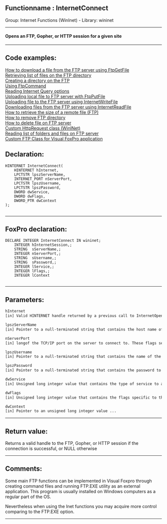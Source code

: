 <link rel="stylesheet" type="text/css" href="../../css/win32api.css">  
<link rel="stylesheet" href="https://cdnjs.cloudflare.com/ajax/libs/font-awesome/4.7.0/css/font-awesome.min.css">

## Functionname : InternetConnect
Group: Internet Functions (WinInet) - Library: wininet    
***  


#### Opens an FTP, Gopher, or HTTP session for a given site
***  


## Code examples:
[How to download a file from the FTP server using FtpGetFile](../../samples/sample_043.md)  
[Retrieving list of files on the FTP directory](../../samples/sample_046.md)  
[Creating a directory on the FTP](../../samples/sample_047.md)  
[Using FtpCommand](../../samples/sample_059.md)  
[Reading Internet Query options](../../samples/sample_060.md)  
[Uploading local file to FTP server with FtpPutFile](../../samples/sample_061.md)  
[Uploading file to the FTP server using InternetWriteFile](../../samples/sample_062.md)  
[Downloading files from the FTP server using InternetReadFile](../../samples/sample_063.md)  
[How to retrieve the size of a remote file (FTP)](../../samples/sample_069.md)  
[How to remove FTP directory](../../samples/sample_070.md)  
[How to delete file on FTP server](../../samples/sample_071.md)  
[Custom HttpRequest class (WinINet)](../../samples/sample_185.md)  
[Reading list of folders and files on FTP server](../../samples/sample_340.md)  
[Custom FTP Class for Visual FoxPro application](../../samples/sample_344.md)  

## Declaration:
```foxpro  
HINTERNET InternetConnect(
    HINTERNET hInternet,
    LPCTSTR lpszServerName,
    INTERNET_PORT nServerPort,
    LPCTSTR lpszUsername,
    LPCTSTR lpszPassword,
    DWORD dwService,
    DWORD dwFlags,
    DWORD_PTR dwContext
);
  
```  
***  


## FoxPro declaration:
```foxpro  
DECLARE INTEGER InternetConnect IN wininet;
	INTEGER hInternetSession,;
	STRING  sServerName,;
	INTEGER nServerPort,;
	STRING  sUsername,;
	STRING  sPassword,;
	INTEGER lService,;
	INTEGER lFlags,;
	INTEGER lContext
  
```  
***  


## Parameters:
```txt  
hInternet
[in] Valid HINTERNET handle returned by a previous call to InternetOpen.

lpszServerName
[in] Pointer to a null-terminated string that contains the host name of an Internet server.

nServerPort
[in] longof the TCP/IP port on the server to connect to. These flags set only the port that will be used.

lpszUsername
[in] Pointer to a null-terminated string that contains the name of the user to log on.

lpszPassword
[in] Pointer to a null-terminated string that contains the password to use to log on.

dwService
[in] Unsigned long integer value that contains the type of service to access.

dwFlags
[in] Unsigned long integer value that contains the flags specific to the service used.

dwContext
[in] Pointer to an unsigned long integer value ...  
```  
***  


## Return value:
Returns a valid handle to the FTP, Gopher, or HTTP session if the connection is successful, or NULL otherwise  
***  


## Comments:
Some main FTP functions can be implemented in Visual Foxpro through creating command files and running FTP.EXE utility as an external application. This program is usually installed on Windows computers as a regular part of the OS.   
  
Nevertheless when using the Inet functions you may acquire more control comparing to the FTP.EXE option.  
  
***  

